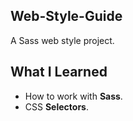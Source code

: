 ## Web-Style-Guide

A Sass web style project.

## What I Learned

- How to work with **Sass**. 
- CSS **Selectors**.
